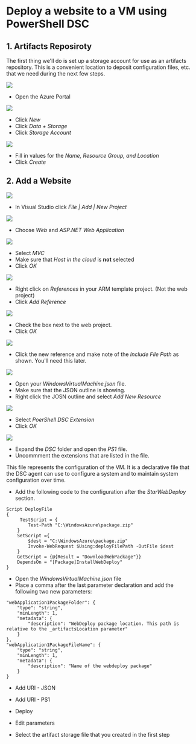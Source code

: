 # Deploy a website to a VM using PowerShell DSC

## 1. Artifacts Reposiroty
The first thing we'll do is set up a storage account for use as an artifacts repository. This is a convenient location to deposit configuration files, etc. that we need during the next few steps.

![](media/VMWebSite-01.png)
* Open the Azure Portal

![](media/VMWebSite-02.png)
* Click *New*
* Click *Data + Storage*
* Click *Storage Account*

![](media/VMWebSite-03.png)
* Fill in values for the *Name, Resource Group, and Location*
* Click *Create*

## 2. Add a Website
![](media/VMWebSite-04.png)
* In Visual Studio click *File | Add | New Project*

![](media/VMWebSite-05.png)
* Choose *Web* and *ASP.NET Web Application*

![](media/VMWebSite-06.png)
* Select *MVC*
* Make sure that *Host in the cloud* is **not** selected
* Click *OK*

![](media/VMWebSite-07.png)
* Right click on *References* in your ARM template project. (Not the web project)
* Click *Add Reference*

![](media/VMWebSite-08.png)
* Check the box next to the web project.
* Click *OK*

![](media/VMWebSite-09.png)
* Click the new reference and make note of the *Include File Path* as shown. You'll need this later. 

![](media/VMWebSite-10.png)
* Open your *WindowsVirtualMachine.json* file.
* Make sure that the JSON outline is showing.
* Right click the JOSN outline and select *Add New Resource* 

![](media/VMWebSite-11.png)
* Select *PoerShell DSC Extension*
* Click *OK*

![](media/VMWebSite-12.png)
* Expand the *DSC* folder and open the *PS1* file.
* Uncommment the extensions that are listed in the file.

This file represents the configuration of the VM. It is a declarative file that the DSC agent can use to configure a system and to maintain system configuration over time.

* Add the following code to the configuration after the *StarWebDeploy* section.

````
Script DeployFile
{
     TestScript = {
        Test-Path "C:\WindowsAzure\package.zip"
    }
    SetScript ={
        $dest = "C:\WindowsAzure\package.zip"
        Invoke-WebRequest $Using:deployFilePath -OutFile $dest
    }
    GetScript = {@{Result = "DownloadWebPackage"}}
    DependsOn = "[Package]InstallWebDeploy"	
}

````

* Open the *WindowsVirtualMachine.json* file
* Place a comma after the last parameter declaration and add the following two new parameters:
````
"webApplication1PackageFolder": {
    "type": "string",
    "minLength": 1,
    "metadata": {
        "description": "WebDeploy package location. This path is relative to the _artifactsLocation parameter"
    }
},
"webApplication1PackageFileName": {
    "type": "string",
    "minLength": 1,
    "metadata": {
        "description": "Name of the webdeploy package"
    }
}
````

* Add URI - JSON

* Add URI - PS1

* Deploy
* Edit parameters
* Select the artifact storage file that you created in the first step